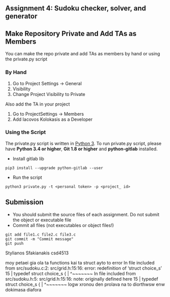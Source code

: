 ## Assignment 4: Sudoku checker, solver, and generator

## Make Repository Private and Add TAs as Members
You can make the repo private and add TAs as members by hand or using
the private.py script

### By Hand
1. Go to Project Settings -> General
2. Visibility
3. Change Project Visibility to Private

Also add the TA in your project
1. Go to ProjectSettings -> Members
2. Add Iacovos Kolokasis as a Developer

### Using the Script

The private.py script is written in [Python 3](https://www.python.org/). 
To run private.py script, please have 
**Python 3.4 or higher**, **Git 1.8 or higher** and **python-gitlab** installed.

* Install gitlab lib
```
pip3 install --upgrade python-gitlab --user
```

* Run the script
```
python3 private.py -t <personal token> -p <project_ id>
```
## Submission
* You should submit the source files of each assignment. Do not submit the object or executable file
* Commit all files (not executables or object files!)

```
git add file1.c file2.c file3.c
git commit -m "Commit message"
git push
```

Stylianos Sfakianakis
csd4513

moy petaei gia ola ta functions kai ta struct ayto to error
In file included from src/sudoku.c:2:
src/grid.h:15:16: error: redefinition of ‘struct choice_s’
   15 | typedef struct choice_s {
      |                ^~~~~~~~
In file included from src/sudoku.h:5:
src/grid.h:15:16: note: originally defined here
   15 | typedef struct choice_s {
      |                ^~~~~~~~
logw xronou den prolava na to diorthwsw enw dokimasa diafora